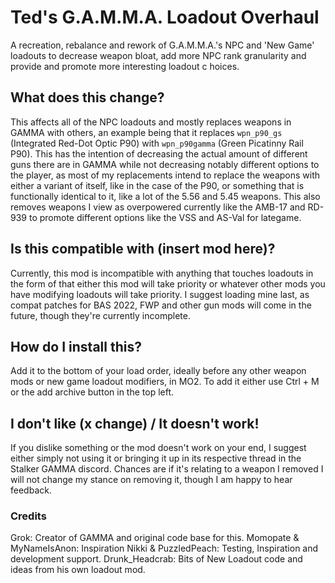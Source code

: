 # Ted's G.A.M.M.A. Loadout Overhaul

A recreation, rebalance and rework of G.A.M.M.A.'s NPC and 'New Game' loadouts to decrease weapon bloat, add more NPC rank granularity and provide and promote more interesting loadout c hoices.

## What does this change?

This affects all of the NPC loadouts and mostly replaces weapons in GAMMA with others, an example being that it replaces ``wpn_p90_gs`` (Integrated Red-Dot Optic P90) with ``wpn_p90gamma`` (Green Picatinny Rail P90).
This has the intention of decreasing the actual amount of different guns there are in GAMMA while not decreasing notably different options to the player, as most of my replacements intend to replace the weapons with either a variant of itself, like in the case of the P90, or something that is functionally identical to it, like a lot of the 5.56 and 5.45 weapons.
This also removes weapons I view as overpowered currently like the AMB-17 and RD-939 to promote different options like the VSS and AS-Val for lategame.

## Is this compatible with (insert mod here)?

Currently, this mod is incompatible with anything that touches loadouts in the form of that either this mod will take priority or whatever other mods you have modifying loadouts will take priority. I suggest loading mine last, as compat patches for BAS 2022, FWP and other gun mods will come in the future, though they're currently incomplete.

## How do I install this?               

Add it to the bottom of your load order, ideally before any other weapon mods or new game loadout modifiers, in MO2. To add it either use Ctrl + M or the add archive button in the top left.

## I don't like (x change) / It doesn't work!

If you dislike something or the mod doesn't work on your end, I suggest either simply not using it or bringing it up in its respective thread in the Stalker GAMMA discord. Chances are if it's relating to a weapon I removed I will not change my stance on removing it, though I am happy to hear feedback.

### Credits
Grok: Creator of GAMMA and original code base for this.
Momopate & MyNameIsAnon: Inspiration
Nikki & PuzzledPeach: Testing, Inspiration and development support.
Drunk_Headcrab: Bits of New Loadout code and ideas from his own loadout mod.